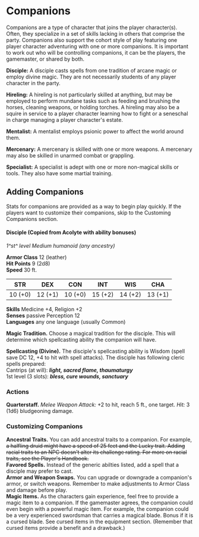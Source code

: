 # Companions

Companions are a type of character that joins the player character(s). Often, they specialize in a set of skills lacking in others that comprise the party. Companions also support the cohort style of play featuring one player character adventuring with one or more companions. It is important to work out who will be controlling companions, it can be the players, the gamemaster, or shared by both.

**Disciple:** A disciple casts spells from one tradition of arcane magic or employ divine magic. They are not necessarily students of any player character in the party.

**Hireling:** A hireling is not particularly skilled at anything, but may be employed to perform mundane tasks such as feeding and brushing the horses, cleaning weapons, or holding torches. A hireling may also be a squire in service to a player character learning how to fight or a seneschal in charge managing a player character's estate.

**Mentalist:** A mentalist employs psionic power to affect the world around them.

**Mercenary:** A mercenary is skilled with one or more weapons. A mercenary may also be skilled in unarmed combat or grappling.

**Specialist:** A specialist is adept with one or more non-magical skills or tools. They also have some martial training.

## Adding Companions 
Stats for companions are provided as a way to begin play quickly. If the players want to customize their companions, skip to the Customing Companions section.

#### Disciple (Copied from Acolyte with ability bonuses)

_1^st^ level Medium humanoid (any ancestry)_

**Armor Class** 12 (leather)   
**Hit Points** 9 (2d8)    
**Speed** 30 ft. 

| STR     | DEX     | CON     | INT     | WIS     | CHA     |
| ------- | ------- | ------- | ------- | ------- | ------- |
| 10 (+0) | 12 (+1) | 10 (+0) | 15 (+2) | 14 (+2) | 13 (+1) |

**Skills** Medicine +4, Religion +2    
**Senses** passive Perception 12    
**Languages** any one language (usually Common)    

**Magic Tradition.** Choose a magical tradition for the disciple. This will determine which spellcasting ability the companion will have.

**Spellcasting (Divine).** The disciple's spellcasting ability is Wisdom (spell save DC 12, +4 to hit with spell attacks). The disciple has following cleric spells prepared:    
Cantrips (at will): **_light, sacred flame, thaumaturgy_**    
1st level (3 slots): **_bless, cure wounds, sanctuary_** 

### Actions 

**Quarterstaff.** _Melee Weapon Attack:_ +2 to hit, reach 5 ft., one target. _Hit:_ 3 (1d6) bludgeoning damage. 

### Customizing Companions

**Ancestral Traits.** You can add ancestral traits to a companion. For example, ~~a halfling druid might have a speed of 25 feet and the Lucky trait. Adding racial traits to an NPC doesn't alter its challenge rating. For more on racial traits, see the Player's Handbook.~~    
**Favored Spells.** Instead of the generic abilties listed, add a spell that a disciple may prefer to cast.  
**Armor and Weapon Swaps.** You can upgrade or downgrade a companion's armor, or switch weapons.  Remember to make adjustments to Armor Class and damage before play.    
**Magic Items.** As the characters gain experience, feel free to provide a magic item to a companion. If the gamemaster agrees, the companion could even begin with a powerful magic item. For example, the companion could be a very experienced swordsman that carries a magical blade. Bonus if it is a cursed blade. See cursed items in the equipment section. (Remember that cursed items provide a benefit and a drawback.)